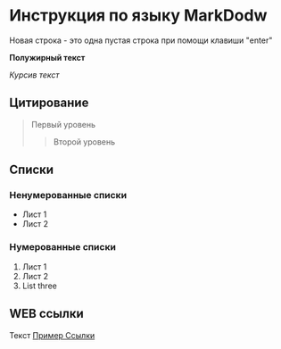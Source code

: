 # Инструкция по языку MarkDodw

Новая строка - это одна пустая строка при помощи клавиши "enter"

**Полужирный текст**

*Курсив текст*

## Цитирование
> Первый уровень
>> Второй уровень
 
## Списки
### Ненумерованные списки
* Лист 1
* Лист 2
### Нумерованные списки
1. Лист 1
2. Лист 2
3. List three

## WEB ссылки
Текст [Пример Ссылки](http.example.com "Всплывающая Подсказка")
